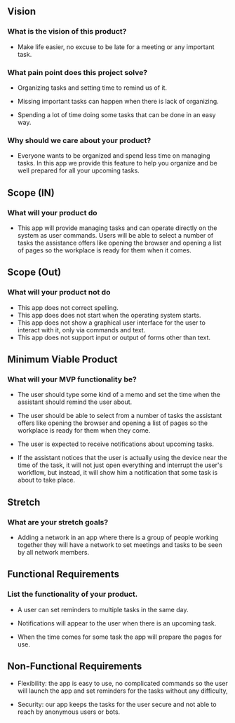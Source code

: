 ## Vision

### What is the vision of this product?

* Make life easier, no excuse to be late for a meeting or any important task.

### What pain point does this project solve?

* Organizing tasks and setting time to remind us of it.

* Missing important tasks can happen when there is lack of organizing.

* Spending a lot of time doing some tasks that can be done in an easy way.

### Why should we care about your product?

* Everyone wants to be organized and spend less time on managing tasks. In this app we provide this feature to help you organize and be well prepared for all your upcoming tasks.


## Scope (IN)

### What will your product do

* This app will provide managing tasks and can operate directly on the system as user commands.
Users will be able to select a number of tasks the assistance offers like opening the browser and opening a list of pages so the workplace is ready for them when it comes.

## Scope (Out)

### What will your product not do

* This app does not correct spelling.
* This app does does not start when the operating system starts.
* This app does not show a graphical user interface for the user to interact with it, only via commands and text.
* This app does not support input or output of forms other than text.


## Minimum Viable Product 

### What will your MVP functionality be?

* The user should type some kind of a memo and set the time when the assistant should remind the user about.

* The user should be able to select from a number of tasks the assistant offers like opening the browser and opening a list of pages so the workplace is ready for them when     they come.

* The user is expected to receive notifications about upcoming tasks.

* If the assistant notices that the user is actually using the device near the time of the task, it will not just open everything and interrupt the user's workflow, but instead, it will show him a notification that some task is about to take place.


## Stretch

### What are your stretch goals?

* Adding a network in an app where there is a group of people working together they will have a network to set meetings and tasks to be seen by all network members.


## Functional Requirements

### List the functionality of your product. 

* A user can set reminders to multiple tasks in the same day.

* Notifications will appear to the user when there is an upcoming task.

* When the time comes for some task the app will prepare the pages for use.


## Non-Functional Requirements

* Flexibility: the app is easy to use, no complicated commands so the user will launch the app and set reminders for the tasks without any difficulty, 

* Security: our app keeps the tasks for the user secure and not able to reach by anonymous users or bots. 

